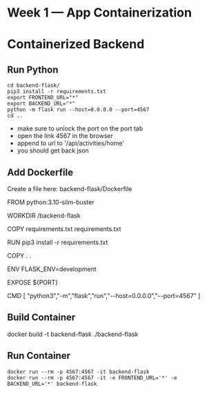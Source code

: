 # Week 1 — App Containerization

# Containerized Backend

## Run Python

```
cd backend-flask/
pip3 install -r requirements.txt
export FRONTEND_URL="*"
export BACKEND_URL="*"
python -m flask run --host=0.0.0.0 --port=4567
cd ..
```

- make sure to unlock the port on the port tab
- open the link 4567 in the browser
- append to url to '/api/activities/home'
- you should get back json

## Add Dockerfile
Create a file here: backend-flask/Dockerfile

FROM python:3.10-slim-buster

WORKDIR /backend-flask

COPY requirements.txt requirements.txt

RUN pip3 install -r requirements.txt

COPY . .

ENV FLASK_ENV=development

EXPOSE ${PORT}

CMD [ "python3","-m","flask","run","--host=0.0.0.0","--port=4567" ]

## Build Container

docker build -t backend-flask ./backend-flask

## Run Container

```
docker run --rm -p 4567:4567 -it backend-flask
docker run --rm -p 4567:4567 -it -e FRONTEND_URL='*' -e BACKEND_URL='*' backend-flask
```

